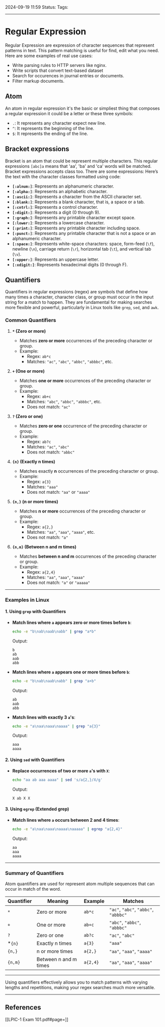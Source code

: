2024-09-19 11:59
Status:
Tags:
___
# Regular Expression

Regular Expression are expression of character sequences that represent patterns in text.
This pattern matching is useful for find, edit what you need.
Here are some examples of real use cases:
- Write parsing rules to HTTP servers like nginx.
- Write scripts that convert text-based dataset
- Search for occurences in journal entries or documents.
- Filter markup documents.
## Atom

An atom in regular expression it's the basic or simpliest thing that composes  a regular expression it could be a letter or these three symbols:
- `.`: It represents any character expect new line.
- `^`: It represents the beginning of the line.
- `$`: It represents the ending of the line.

##  Bracket expressions

Bracket is an atom that could be represent multiple characters.
This regular expressions  `[abc]a`   means that 'aa', 'ba' and 'ca' words will be matched.
Bracket expressions accepts class too.
There are some expressions:
Here’s the text with the character classes formatted using code:

- **`[:alnum:]`**: Represents an alphanumeric character.
- **`[:alpha:]`**: Represents an alphabetic character.
- **`[:ascii:]`**: Represents a character from the ASCII character set.
- **`[:blank:]`**: Represents a blank character, that is, a space or a tab.
- **`[:cntrl:]`**: Represents a control character.
- **`[:digit:]`**: Represents a digit (0 through 9).
- **`[:graph:]`**: Represents any printable character except space.
- **`[:lower:]`**: Represents a lowercase character.
- **`[:print:]`**: Represents any printable character including space.
- **`[:punct:]`**: Represents any printable character that is not a space or an alphanumeric character.
- **`[:space:]`**: Represents white-space characters: space, form-feed (`\f`), newline (`\n`), carriage return (`\r`), horizontal tab (`\t`), and vertical tab (`\v`).
- **`[:upper:]`**: Represents an uppercase letter.
- **`[:xdigit:]`**: Represents hexadecimal digits (0 through F).

## Quantifiers

Quantifiers in regular expressions (regex) are symbols that define how many times a character, character class, or group must occur in the input string for a match to happen. They are fundamental for making searches more flexible and powerful, particularly in Linux tools like `grep`, `sed`, and `awk`.

### **Common Quantifiers**

1. **`*` (Zero or more)**
   - Matches **zero or more** occurrences of the preceding character or group.
   - Example:
     - Regex: `ab*c`
     - Matches: `"ac"`, `"abc"`, `"abbc"`, `"abbbc"`, etc.

2. **`+` (One or more)**
   - Matches **one or more** occurrences of the preceding character or group.
   - Example:
     - Regex: `ab+c`
     - Matches: `"abc"`, `"abbc"`, `"abbbc"`, etc. 
     - Does not match: `"ac"`

3. **`?` (Zero or one)**
   - Matches **zero or one** occurrence of the preceding character or group.
   - Example:
     - Regex: `ab?c`
     - Matches: `"ac"`, `"abc"`
     - Does not match: `"abbc"`

4. **`{n}` (Exactly n times)**
   - Matches exactly **n** occurrences of the preceding character or group.
   - Example:
     - Regex: `a{3}`
     - Matches: `"aaa"`
     - Does not match: `"aa"` or `"aaaa"`

5. **`{n,}` (n or more times)**
   - Matches **n or more** occurrences of the preceding character or group.
   - Example:
     - Regex: `a{2,}`
     - Matches: `"aa"`, `"aaa"`, `"aaaa"`, etc.
     - Does not match: `"a"`

6. **`{n,m}` (Between n and m times)**
   - Matches **between n and m** occurrences of the preceding character or group.
   - Example:
     - Regex: `a{2,4}`
     - Matches: `"aa"`, `"aaa"`, `"aaaa"`
     - Does not match: `"a"` or `"aaaaa"`

---

### **Examples in Linux**

#### 1. Using `grep` with Quantifiers

- **Match lines where `a` appears zero or more times before `b`**:
  ```bash
  echo -e "b\nab\naab\nabb" | grep "a*b"
  ```
  Output:
  ```
  b
  ab
  aab
  abb
  ```

- **Match lines where `a` appears one or more times before `b`**:
  ```bash
  echo -e "b\nab\naab\nabb" | grep "a+b"
  ```
  Output:
  ```
  ab
  aab
  abb
  ```

- **Match lines with exactly 3 `a`'s**:
  ```bash
  echo -e "a\naa\naaa\naaaa" | grep "a{3}"
  ```
  Output:
  ```
  aaa
  aaaa
  ```

#### 2. Using `sed` with Quantifiers

- **Replace occurrences of two or more `a`'s with `X`**:
  ```bash
  echo "aa ab aaa aaaa" | sed 's/a{2,}/X/g'
  ```
  Output:
  ```
  X ab X X
  ```

#### 3. Using `egrep` (Extended grep)

- **Match lines where `a` occurs between 2 and 4 times**:
  ```bash
  echo -e "a\naa\naaa\naaaa\naaaaa" | egrep "a{2,4}"
  ```
  Output:
  ```
  aa
  aaa
  aaaa
  ```

---

### **Summary of Quantifiers**

Atom quantifiers are used for represent atom multiple sequences that can occur in match of the word.

| **Quantifier** | **Meaning**           | **Example** | **Matches**                          |
| -------------- | --------------------- | ----------- | ------------------------------------ |
| `*`            | Zero or more          | `ab*c`      | `"ac"`, `"abc"`, `"abbc"`, `"abbbc"` |
| `+`            | One or more           | `ab+c`      | `"abc"`, `"abbc"`, `"abbbc"`         |
| `?`            | Zero or one           | `ab?c`      | `"ac"`, `"abc"`                      |
| *`{n}`         | Exactly n times       | `a{3}`      | `"aaa"`                              |
| `{n,}`         | n or more times       | `a{2,}`     | `"aa"`, `"aaa"`, `"aaaa"`            |
| `{n,m}`        | Between n and m times | `a{2,4}`    | `"aa"`, `"aaa"`, `"aaaa"`            |

---

Using quantifiers effectively allows you to match patterns with varying lengths and repetitions, making your regex searches much more versatile.

___
## References
[[LPIC-1 Exam 101.pdf#page=]]